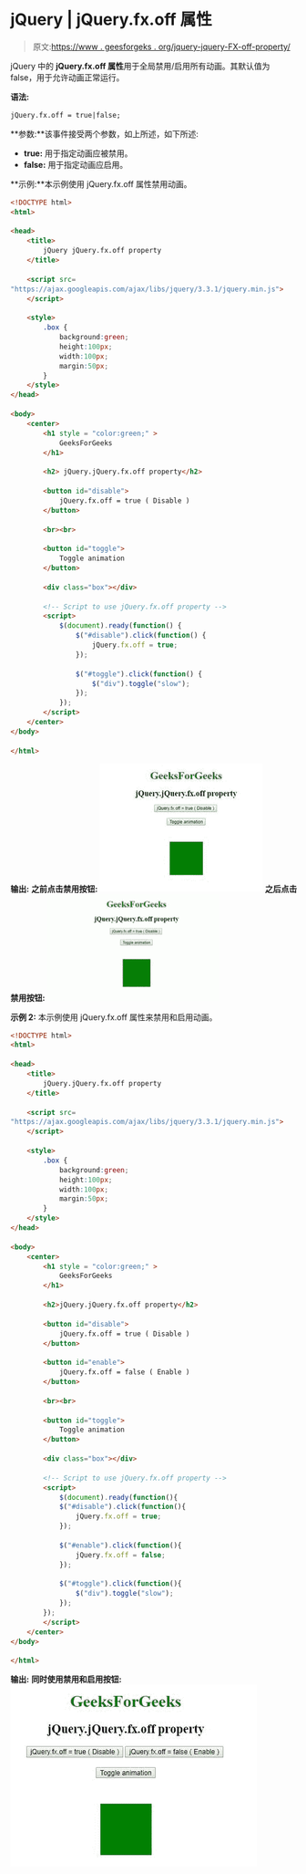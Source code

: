 # jQuery | jQuery.fx.off 属性

> 原文:[https://www . geesforgeks . org/jquery-jquery-FX-off-property/](https://www.geeksforgeeks.org/jquery-jquery-fx-off-property/)

jQuery 中的 **jQuery.fx.off 属性**用于全局禁用/启用所有动画。其默认值为 false，用于允许动画正常运行。

**语法:**

```html
jQuery.fx.off = true|false;
```

**参数:**该事件接受两个参数，如上所述，如下所述:

*   **true:** 用于指定动画应被禁用。
*   **false:** 用于指定动画应启用。

**示例:**本示例使用 jQuery.fx.off 属性禁用动画。

```html
<!DOCTYPE html>
<html>

<head> 
    <title>
        jQuery jQuery.fx.off property
    </title>

    <script src=
"https://ajax.googleapis.com/ajax/libs/jquery/3.3.1/jquery.min.js">
    </script>

    <style>
        .box {
            background:green;
            height:100px;
            width:100px;
            margin:50px;
        }
    </style>
</head> 

<body>
    <center>  
        <h1 style = "color:green;" >  
            GeeksForGeeks
        </h1>  

        <h2> jQuery.jQuery.fx.off property</h2>

        <button id="disable">
            jQuery.fx.off = true ( Disable )
        </button>

        <br><br>

        <button id="toggle">
            Toggle animation
        </button>

        <div class="box"></div>

        <!-- Script to use jQuery.fx.off property -->
        <script>
            $(document).ready(function() {
                $("#disable").click(function() {
                    jQuery.fx.off = true;
                });

                $("#toggle").click(function() {
                    $("div").toggle("slow");
                });
            });
        </script>
    </center>
</body>

</html>  
```

**输出:**
**之前点击禁用按钮:**
![](img/d3599b2ff1ba389b4669a53802c869a9.png)
**之后点击禁用按钮:**
![](img/4b337817df9acf7708793c152418b0b3.png)

**示例 2:** 本示例使用 jQuery.fx.off 属性来禁用和启用动画。

```html
<!DOCTYPE html>
<html>

<head> 
    <title>
        jQuery.jQuery.fx.off property
    </title>

    <script src=
"https://ajax.googleapis.com/ajax/libs/jquery/3.3.1/jquery.min.js">
    </script>

    <style>
        .box {
            background:green;
            height:100px;
            width:100px;
            margin:50px;
        }
    </style>
</head> 

<body>
    <center>  
        <h1 style = "color:green;" >  
            GeeksForGeeks
        </h1>  

        <h2>jQuery.jQuery.fx.off property</h2>

        <button id="disable">
            jQuery.fx.off = true ( Disable )
        </button>

        <button id="enable">
            jQuery.fx.off = false ( Enable )
        </button>

        <br><br>

        <button id="toggle">
            Toggle animation
        </button>

        <div class="box"></div>

        <!-- Script to use jQuery.fx.off property -->
        <script>
            $(document).ready(function(){
            $("#disable").click(function(){
                jQuery.fx.off = true;
            });

            $("#enable").click(function(){
                jQuery.fx.off = false;
            });

            $("#toggle").click(function(){
                $("div").toggle("slow");
            });
        });
        </script>
    </center>
</body>

</html>  
```

**输出:**
**同时使用禁用和启用按钮:**
![](img/beac6eea7e916864b1d61a36833854de.png)
